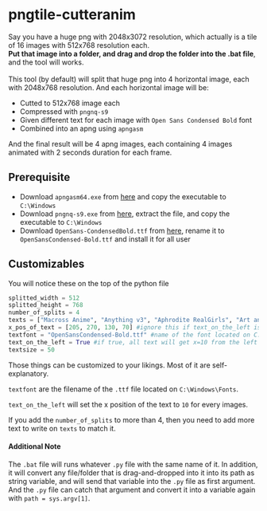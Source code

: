 # pngtile-cutteranim

Say you have a huge png with 2048x3072 resolution, which actually is a tile of 16 images with 512x768 resolution each. <br/>
**Put that image into a folder, and drag and drop the folder into the .bat file**, and the tool will works.<br/><br/>
This tool (by default) will split that huge png into 4 horizontal image, each with 2048x768 resolution. And each horizontal image will be:

- Cutted to 512x768 image each
- Compressed with `pngnq-s9`
- Given different text for each image with `Open Sans Condensed Bold` font
- Combined into an apng using `apngasm` 

And the final result will be 4 apng images, each containing 4 images animated with 2 seconds duration for each frame.

## Prerequisite

- Download `apngasm64.exe` from [here](https://sourceforge.net/projects/apngasm/files/2.91/apngasm-2.91-bin-win64.zip/download) and copy the executable to `C:\Windows`
- Download `pngnq-s9.exe` from [here](https://sourceforge.net/projects/pngnqs9/files/pngnq-s9-2.0.2.zip/download), extract the file, and copy the executable to `C:\Windows`
- Download `OpenSans-CondensedBold.ttf` from [here](https://github.com/googlefonts/opensans/raw/main/fonts/ttf/OpenSans-CondensedBold.ttf), rename it to `OpenSansCondensed-Bold.ttf` and install it for all user

## Customizables

You will notice these on the top of the python file

```python
splitted_width = 512
splitted_height = 768
number_of_splits = 4
texts = ["Macross Anime", "Anything v3", "Aphrodite RealGirls", "Art and Eros Prune-Fix"] #be sure to add text to this when you add more number of splits
x_pos_of_text = [205, 270, 130, 70] #ignore this if text_on_the_left is true
textfont = "OpenSansCondensed-Bold.ttf" #name of the font located on C:\Windows\Font
text_on_the_left = True #if true, all text will get x=10 from the left
textsize = 50
```

Those things can be customized to your likings. Most of it are self-explanatory.

`textfont` are the filename of the `.ttf` file located on `C:\Windows\Fonts`.

`text_on_the_left` will set the x position of the text to `10` for every images.

If you add the `number_of_splits` to more than 4, then you need to add more text to write on `texts` to match it.

#### Additional Note

The `.bat` file will runs whatever `.py` file with the same name of it. In addition, it will convert any file/folder that is drag-and-dropped into it into its path as string variable, and will send that variable into the `.py` file as first argument. And the `.py` file can catch that argument and convert it into a variable again with `path = sys.argv[1]`.
